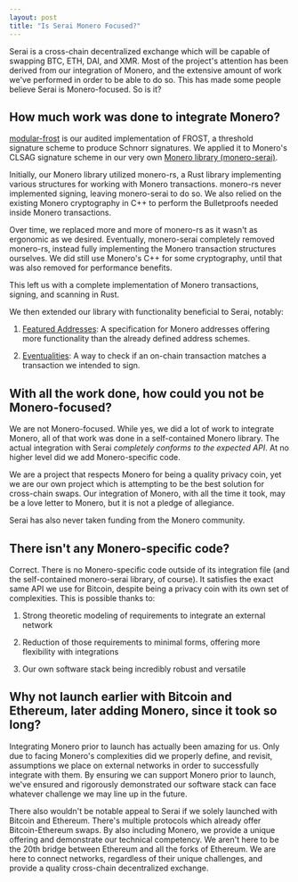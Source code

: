 ```yaml
---
layout: post
title: "Is Serai Monero Focused?"
---
```


Serai is a cross-chain decentralized exchange which will be capable of swapping BTC, ETH, DAI, and XMR. Most of the project's attention has been derived from our integration of Monero, and the extensive amount of work we've performed in order to be able to do so. This has made some people believe Serai is Monero-focused. So is it?

## How much work was done to integrate Monero?

[modular-frost](https://github.com/serai-dex/serai/tree/develop/crypto/frost) is our audited implementation of FROST, a threshold signature scheme to produce Schnorr signatures. We applied it to Monero's CLSAG signature scheme in our very own [Monero library (monero-serai)](https://github.com/serai-dex/serai/tree/develop/coins/monero).

Initially, our Monero library utilized monero-rs, a Rust library implementing various structures for working with Monero transactions. monero-rs never implemented signing, leaving monero-serai to do so. We also relied on the existing Monero cryptography in C++ to perform the Bulletproofs needed inside Monero transactions.

Over time, we replaced more and more of monero-rs as it wasn't as ergonomic as we desired. Eventually, monero-serai completely removed monero-rs, instead fully implementing the Monero transaction structures ourselves. We did still use Monero's C++ for some cryptography, until that was also removed for performance benefits.

This left us with a complete implementation of Monero transactions, signing, and scanning in Rust.

We then extended our library with functionality beneficial to Serai, notably:

1) [Featured Addresses](https://gist.github.com/kayabaNerve/01c50bbc35441e0bbdcee63a9d823789): A specification for Monero addresses offering more functionality than the already defined address schemes.

2) [Eventualities](https://docs.rs/monero-serai/0.1.4-alpha/monero_serai/wallet/struct.Eventuality.html): A way to check if an on-chain transaction matches a transaction we intended to sign.

## With all the work done, how could you not be Monero-focused?

We are not Monero-focused. While yes, we did a lot of work to integrate Monero, all of that work was done in a self-contained Monero library. The actual integration with Serai _completely conforms to the expected API_. At no higher level did we add Monero-specific code.

We are a project that respects Monero for being a quality privacy coin, yet we are our own project which is attempting to be the best solution for cross-chain swaps. Our integration of Monero, with all the time it took, may be a love letter to Monero, but it is not a pledge of allegiance.

Serai has also never taken funding from the Monero community.

## There isn't any Monero-specific code?

Correct. There is no Monero-specific code outside of its integration file &#40;and the self-contained monero-serai library, of course&#41;. It satisfies the exact same API we use for Bitcoin, despite being a privacy coin with its own set of complexities. This is possible thanks to:

1) Strong theoretic modeling of requirements to integrate an external network

2) Reduction of those requirements to minimal forms, offering more flexibility with integrations

3) Our own software stack being incredibly robust and versatile

## Why not launch earlier with Bitcoin and Ethereum, later adding Monero, since it took so long?

Integrating Monero prior to launch has actually been amazing for us. Only due to facing Monero's complexities did we properly define, and revisit, assumptions we place on external networks in order to successfully integrate with them. By ensuring we can support Monero prior to launch, we've ensured and rigorously demonstrated our software stack can face whatever challenge we may line up in the future.

There also wouldn't be notable appeal to Serai if we solely launched with Bitcoin and Ethereum. There's multiple protocols which already offer Bitcoin-Ethereum swaps. By also including Monero, we provide a unique offering and demonstrate our technical competency. We aren't here to be the 20th bridge between Ethereum and all the forks of Ethereum. We are here to connect networks, regardless of their unique challenges, and provide a quality cross-chain decentralized exchange.
